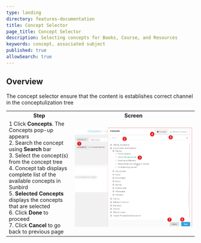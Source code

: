 ```yaml
---
type: landing
directory: features-documentation
title: Concept Selector
page_title: Concept Selector
description: Selecting concepts for Books, Course, and Resources
keywords: concept, associated subject 
published: true
allowSearch: true
---
```


## Overview

The concept selector ensure that the content is establishes correct channel in the conceptulization tree

<table>
  <tr>
    <th style="width:35%;">Step</th>
    <th style="width:65%;">Screen</th>
  </tr>  
  <tr>
    <td>1 Click <b>Concepts</b>. The Concepts pop-up appears
    <br>2. Search the concept using <b>Search</b> bar
    <br>3. Select the concept(s) from the concept tree
    <br>4. Concept tab displays complete list of the available concepts in Sunbird
    <br>5. <b>Selected Concepts</b> displays the concepts that are selected
    <br>6. Click <b>Done</b> to proceed
    <br>7. Click <b>Cancel</b> to go back to previous page
    </td> 
    <td><img src="images/concept_selector.png"></td>
  </tr>
  </table>
